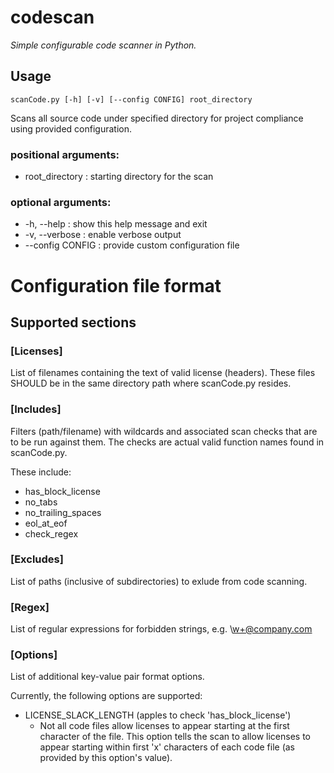 <!--
#
# Licensed to the Apache Software Foundation (ASF) under one or more
# contributor license agreements.  See the NOTICE file distributed with
# this work for additional information regarding copyright ownership.
# The ASF licenses this file to You under the Apache License, Version 2.0
# (the "License"); you may not use this file except in compliance with
# the License.  You may obtain a copy of the License at
#
#     http://www.apache.org/licenses/LICENSE-2.0
#
# Unless required by applicable law or agreed to in writing, software
# distributed under the License is distributed on an "AS IS" BASIS,
# WITHOUT WARRANTIES OR CONDITIONS OF ANY KIND, either express or implied.
# See the License for the specific language governing permissions and
# limitations under the License.
#
-->

# codescan
_Simple configurable code scanner in Python._

## Usage

```
scanCode.py [-h] [-v] [--config CONFIG] root_directory
```

Scans all source code under specified directory for project compliance using
provided configuration.

### positional arguments:
 * root_directory   : starting directory for the scan

### optional arguments:
 * -h, --help       : show this help message and exit
 * -v, --verbose    : enable verbose output
 * --config CONFIG  : provide custom configuration file

 # Configuration file format

 ## Supported sections

 ### [Licenses]

List of filenames containing the text of valid license (headers).
These files SHOULD be in the same directory path where scanCode.py
resides.

### [Includes]

Filters (path/filename) with wildcards and associated scan checks
that are to be run against them.  The checks are actual valid
function names found in scanCode.py.

These include:
- has_block_license
- no_tabs
- no_trailing_spaces
- eol_at_eof
- check_regex

### [Excludes]

List of paths (inclusive of subdirectories) to exlude from code scanning.

### [Regex]

List of regular expressions for forbidden strings, e.g. \w+@company.com

### [Options]

List of additional key-value pair format options.

Currently, the following options are supported:

- LICENSE_SLACK_LENGTH (apples to check 'has_block_license')
  - Not all code files allow licenses to appear starting at the first character
    of the file. This option tells the scan to allow licenses to appear starting
    within first 'x' characters of each code file (as provided by this option's
    value).
